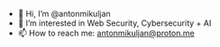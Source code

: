 - 👋 Hi, I’m @antonmikuljan
- 👀 I’m interested in Web Security, Cybersecurity + AI
- 📫 How to reach me: antonmikuljan@proton.me

<!---
antonmikuljan/antonmikuljan is a ✨ special ✨ repository because its `README.md` (this file) appears on your GitHub profile.
You can click the Preview link to take a look at your changes.
--->
